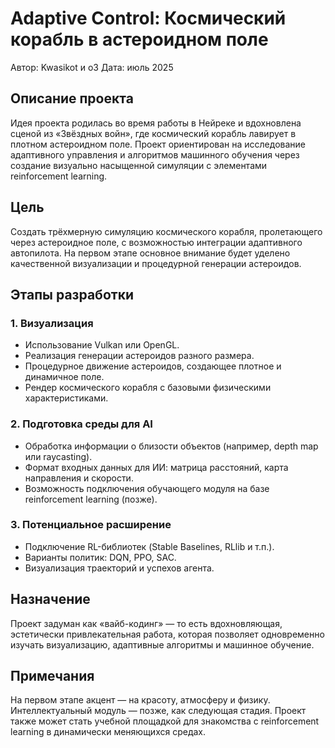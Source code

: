 # Adaptive Control: Космический корабль в астероидном поле

Автор: Kwasikot и o3
Дата: июль 2025  

## Описание проекта

Идея проекта родилась во время работы в Нейреке и вдохновлена сценой из «Звёздных войн», где космический корабль лавирует в плотном астероидном поле. Проект ориентирован на исследование адаптивного управления и алгоритмов машинного обучения через создание визуально насыщенной симуляции с элементами reinforcement learning.

## Цель

Создать трёхмерную симуляцию космического корабля, пролетающего через астероидное поле, с возможностью интеграции адаптивного автопилота. На первом этапе основное внимание будет уделено качественной визуализации и процедурной генерации астероидов.

## Этапы разработки

### 1. Визуализация
- Использование Vulkan или OpenGL.
- Реализация генерации астероидов разного размера.
- Процедурное движение астероидов, создающее плотное и динамичное поле.
- Рендер космического корабля с базовыми физическими характеристиками.

### 2. Подготовка среды для AI
- Обработка информации о близости объектов (например, depth map или raycasting).
- Формат входных данных для ИИ: матрица расстояний, карта направления и скорости.
- Возможность подключения обучающего модуля на базе reinforcement learning (позже).

### 3. Потенциальное расширение
- Подключение RL-библиотек (Stable Baselines, RLlib и т.п.).
- Варианты политик: DQN, PPO, SAC.
- Визуализация траекторий и успехов агента.

## Назначение

Проект задуман как «вайб-кодинг» — то есть вдохновляющая, эстетически привлекательная работа, которая позволяет одновременно изучать визуализацию, адаптивные алгоритмы и машинное обучение.

## Примечания

На первом этапе акцент — на красоту, атмосферу и физику. Интеллектуальный модуль — позже, как следующая стадия. Проект также может стать учебной площадкой для знакомства с reinforcement learning в динамически меняющихся средах.

